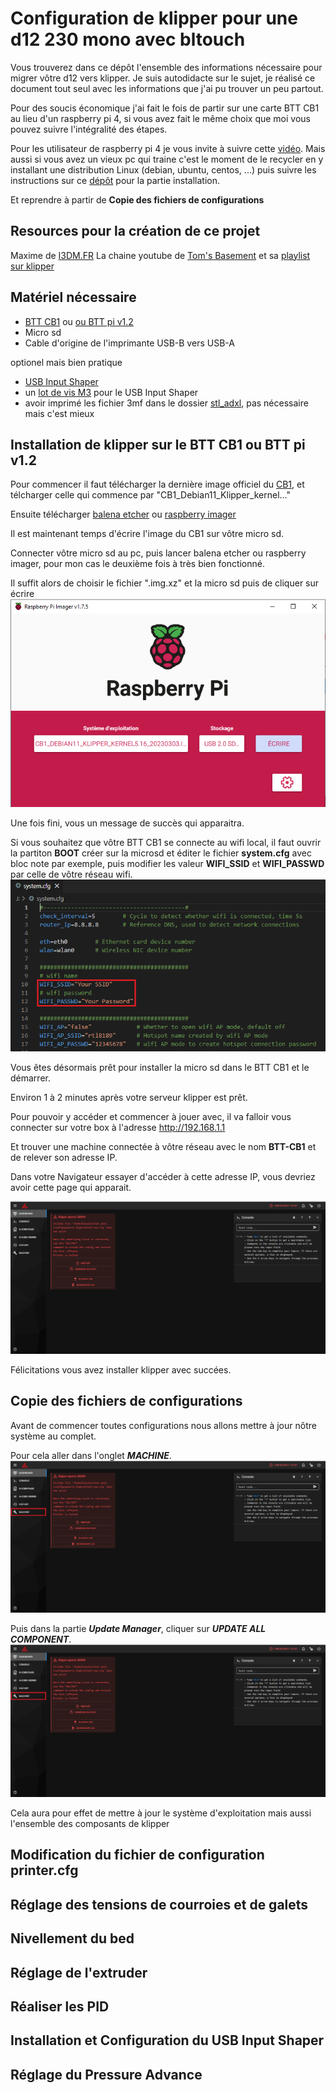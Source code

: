 # Configuration de klipper pour une d12 230 mono avec bltouch

Vous trouverez dans ce dépôt l'ensemble des informations nécessaire pour migrer vôtre d12 vers klipper.
Je suis autodidacte sur le sujet, je réalisé ce document tout seul avec les informations que j'ai pu trouver un peu partout.

Pour des soucis économique j'ai fait le fois de partir sur une carte BTT CB1 au lieu d'un raspberry pi 4, si vous avez fait le même choix que moi vous pouvez suivre l'intégralité des étapes.

Pour les utilisateur de raspberry pi 4 je vous invite à suivre cette [vidéo](https://www.youtube.com/watch?v=Ibz9D00NlO8).
Mais aussi si vous avez un vieux pc qui traine c'est le moment de le recycler en y installant une distribution Linux (debian, ubuntu, centos, ...)
puis suivre les instructions sur ce [dépôt](https://github.com/th33xitus/kiauh#-download-and-use-kiauh) pour la partie installation.

Et reprendre à partir de **Copie des fichiers de configurations**

## Resources pour la création de ce projet
Maxime de [I3DM.FR](https://i3dm.fr/2023/03/25/klipper-sur-wanhao-d12/)
La chaine youtube de [Tom's Basement](https://www.youtube.com/@TomsBasement) et sa [playlist sur klipper](https://www.youtube.com/playlist?list=PLG2DUsM4SElSYaGta07jPFdrE_DXlMMff)

## Matériel nécessaire

- [BTT CB1](https://biqu.equipment/collections/control-board/products/pi4b-adapter-v1-0?variant=39847230242914) ou [ou BTT pi v1.2](https://biqu.equipment/products/bigtreetech-btt-pi-v1-2?variant=40326121980002)
- Micro sd
- Cable d'origine de l'imprimante USB-B vers USB-A

optionel mais bien pratique
- [USB Input Shaper](https://fr.aliexpress.com/item/1005005411366555.html?spm=a2g0o.order_list.order_list_main.11.c0355e5bKZAxdP&gatewayAdapt=glo2fra) 
- un [lot de vis M3](https://www.amazon.fr/gp/product/B0BCYW4YTX/ref=ppx_yo_dt_b_search_asin_title?ie=UTF8&psc=1) pour le USB Input Shaper
- avoir imprimé les fichier 3mf dans le dossier [stl_adxl](https://github.com/sheldonGordon/klipper-config/tree/main/stl_adxl), pas nécessaire mais c'est mieux
 
## Installation de klipper sur le BTT CB1 ou BTT pi v1.2
Pour commencer il faut télécharger la dernière image officiel du [CB1](https://github.com/bigtreetech/CB1/releases), et télcharger celle qui commence par "CB1_Debian11_Klipper_kernel..."

Ensuite télécharger [balena etcher](https://etcher.balena.io/) ou [raspberry imager](https://www.raspberrypi.com/software/)

Il est maintenant temps d'écrire l'image du CB1 sur vôtre micro sd.

Connecter vôtre micro sd au pc, puis lancer balena etcher ou raspberry imager, pour mon cas le deuxième fois à très bien fonctionné.

Il suffit alors de choisir le fichier ".img.xz" et la micro sd puis de cliquer sur écrire
![alt raspberry_imager](./images/raspberryImager.PNG)

Une fois fini, vous un message de succès qui apparaitra.

Si vous souhaitez que vôtre BTT CB1 se connecte au wifi local, il faut ouvrir la partiton **BOOT** créer sur la microsd et éditer le fichier **system.cfg** avec bloc note par exemple, puis modifier les valeur **WIFI_SSID** et **WIFI_PASSWD** par celle de vôtre réseau wifi.
![alt configuration_wifi](./images/configuration_wifi.PNG)

Vous êtes désormais prêt pour installer la micro sd dans le BTT CB1 et le démarrer.

Environ 1 à 2 minutes après votre serveur klipper est prêt.

Pour pouvoir y accéder et commencer à jouer avec, il va falloir vous connecter sur votre box à l'adresse http://192.168.1.1

Et trouver une machine connectée à vôtre réseau avec le nom **BTT-CB1** et de relever son adresse IP.

Dans votre Navigateur essayer d'accéder à cette adresse IP, vous devriez avoir cette page qui apparait.

![alt klipper_mainsail](./images/klipper_screen_1.PNG)

Félicitations vous avez installer klipper avec succées.
## Copie des fichiers de configurations
Avant de commencer toutes configurations nous allons mettre à jour nôtre système au complet.

Pour cela aller dans l'onglet ***MACHINE***.
![alt klipper_mainsail](./images/klipper_screen_2.PNG)

Puis dans la partie ***Update Manager***, cliquer sur ***UPDATE ALL COMPONENT***.
![alt klipper_mainsail](./images/klipper_screen_2.PNG)

Cela aura pour effet de mettre à jour le système d'exploitation mais aussi l'ensemble des composants de klipper

## Modification du fichier de configuration printer.cfg

## Réglage des tensions de courroies et de galets

## Nivellement du bed

## Réglage de l'extruder

## Réaliser les PID

## Installation et Configuration du USB Input Shaper

## Réglage du Pressure Advance
